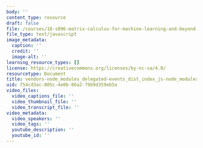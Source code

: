 ```yaml
---
body: ''
content_type: resource
draft: false
file: /courses/18-s096-matrix-calculus-for-machine-learning-and-beyond-january-iap-2022/vendors-node_modules_delegated-events_dist_index_js-node_modules_github_details-dialog-elemen-63debe-411ad558985a.js
file_type: text/javascript
image_metadata:
  caption: ''
  credit: ''
  image-alt: ''
learning_resource_types: []
license: https://creativecommons.org/licenses/by-nc-sa/4.0/
resourcetype: Document
title: vendors-node_modules_delegated-events_dist_index_js-node_modules_github_details-dialog-elemen-63debe-411ad558985a.js
uid: f54cd3ac-805c-4e0b-86a2-79b9d359eb5a
video_files:
  video_captions_file: ''
  video_thumbnail_file: ''
  video_transcript_file: ''
video_metadata:
  video_speakers: ''
  video_tags: ''
  youtube_description: ''
  youtube_id: ''
---
```

